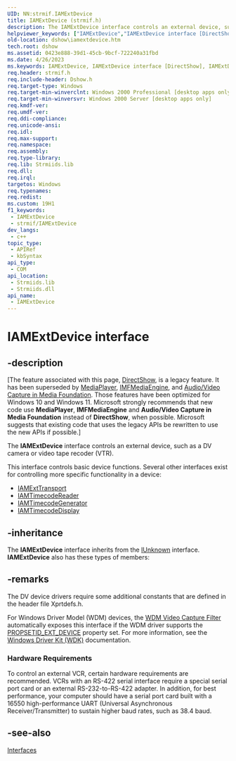 ```yaml
---
UID: NN:strmif.IAMExtDevice
title: IAMExtDevice (strmif.h)
description: The IAMExtDevice interface controls an external device, such as a DV camera or video tape recoder (VTR).
helpviewer_keywords: ["IAMExtDevice","IAMExtDevice interface [DirectShow]","IAMExtDevice interface [DirectShow]","described","IAMExtDeviceInterface","dshow.iamextdevice","strmif/IAMExtDevice"]
old-location: dshow\iamextdevice.htm
tech.root: dshow
ms.assetid: 0423e888-39d1-45cb-9bcf-722240a31fbd
ms.date: 4/26/2023
ms.keywords: IAMExtDevice, IAMExtDevice interface [DirectShow], IAMExtDevice interface [DirectShow],described, IAMExtDeviceInterface, dshow.iamextdevice, strmif/IAMExtDevice
req.header: strmif.h
req.include-header: Dshow.h
req.target-type: Windows
req.target-min-winverclnt: Windows 2000 Professional [desktop apps only]
req.target-min-winversvr: Windows 2000 Server [desktop apps only]
req.kmdf-ver: 
req.umdf-ver: 
req.ddi-compliance: 
req.unicode-ansi: 
req.idl: 
req.max-support: 
req.namespace: 
req.assembly: 
req.type-library: 
req.lib: Strmiids.lib
req.dll: 
req.irql: 
targetos: Windows
req.typenames: 
req.redist: 
ms.custom: 19H1
f1_keywords:
 - IAMExtDevice
 - strmif/IAMExtDevice
dev_langs:
 - c++
topic_type:
 - APIRef
 - kbSyntax
api_type:
 - COM
api_location:
 - Strmiids.lib
 - Strmiids.dll
api_name:
 - IAMExtDevice
---
```


# IAMExtDevice interface


## -description

\[The feature associated with this page, [DirectShow](/windows/win32/directshow/directshow), is a legacy feature. It has been superseded by [MediaPlayer](/uwp/api/Windows.Media.Playback.MediaPlayer), [IMFMediaEngine](/windows/win32/api/mfmediaengine/nn-mfmediaengine-imfmediaengine), and [Audio/Video Capture in Media Foundation](windows/win32/medfound/audio-video-capture-in-media-foundation). Those features have been optimized for Windows 10 and Windows 11. Microsoft strongly recommends that new code use **MediaPlayer**, **IMFMediaEngine** and **Audio/Video Capture in Media Foundation** instead of **DirectShow**, when possible. Microsoft suggests that existing code that uses the legacy APIs be rewritten to use the new APIs if possible.\]

The <b>IAMExtDevice</b> interface controls an external device, such as a DV camera or video tape recoder (VTR).



This interface controls basic device functions. Several other interfaces exist for controlling more specific functionality in a device:
<ul>
<li>
<a href="/windows/desktop/api/strmif/nn-strmif-iamexttransport">IAMExtTransport</a>
</li>
<li>
<a href="/windows/desktop/api/strmif/nn-strmif-iamtimecodereader">IAMTimecodeReader</a>
</li>
<li>
<a href="/windows/desktop/api/strmif/nn-strmif-iamtimecodegenerator">IAMTimecodeGenerator</a>
</li>
<li>
<a href="/windows/desktop/api/strmif/nn-strmif-iamtimecodedisplay">IAMTimecodeDisplay</a>
</li>
</ul>

## -inheritance

The <b>IAMExtDevice</b> interface inherits from the <a href="/windows/desktop/api/unknwn/nn-unknwn-iunknown">IUnknown</a> interface. <b>IAMExtDevice</b> also has these types of members:

## -remarks

The DV device drivers require some additional constants that are defined in the header file Xprtdefs.h.

For Windows Driver Model (WDM) devices, the <a href="/windows/desktop/DirectShow/wdm-video-capture-filter">WDM Video Capture Filter</a> automatically exposes this interface if the WDM driver supports the <a href="/windows-hardware/drivers/stream/propsetid-ext-device">PROPSETID_EXT_DEVICE</a> property set. For more information, see the <a href="/windows-hardware/drivers/gettingstarted/">Windows Driver Kit (WDK)</a> documentation.

<h3><a id="Hardware_Requirements"></a><a id="hardware_requirements"></a><a id="HARDWARE_REQUIREMENTS"></a>Hardware Requirements</h3>
To control an external VCR, certain hardware requirements are recommended. VCRs with an RS-422 serial interface require a special serial port card or an external RS-232-to-RS-422 adapter. In addition, for best performance, your computer should have a serial port card built with a 16550 high-performance UART (Universal Asynchronous Receiver/Transmitter) to sustain higher baud rates, such as 38.4 baud.

## -see-also

<a href="/windows/desktop/DirectShow/interfaces">Interfaces</a>

